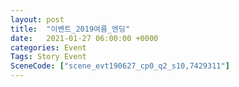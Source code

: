 ```yaml
---
layout: post
title:  "이벤트_2019여름_엔딩"
date:   2021-01-27 06:00:00 +0000
categories: Event
Tags: Story Event
SceneCode: ["scene_evt190627_cp0_q2_s10,7429311"]
---
```

